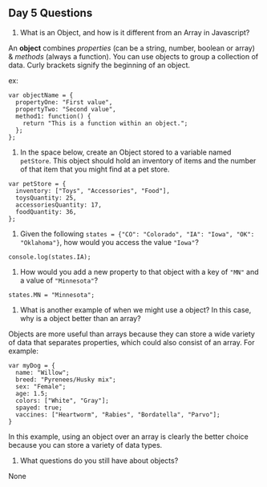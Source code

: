 ## Day 5 Questions

1. What is an Object, and how is it different from an Array in Javascript?

An **object** combines *properties* (can be a string, number, boolean or array) & *methods* (always a function). You can use objects to group a collection of data. Curly brackets signify the beginning of an object.

ex:

```
var objectName = {
  propertyOne: "First value",
  propertyTwo: "Second value",
  method1: function() {
    return "This is a function within an object.";
  };
};
```

1. In the space below, create an Object stored to a variable named `petStore`.  This object should hold an inventory of items and the number of that item that you might find at a pet store.

```
var petStore = {
  inventory: ["Toys", "Accessories", "Food"],
  toysQuantity: 25,
  accessoriesQuantity: 17,
  foodQuantity: 36,
};
```

1. Given the following `states = {"CO": "Colorado", "IA": "Iowa", "OK": "Oklahoma"}`, how would you access the value `"Iowa"`?

`console.log(states.IA);`

1. How would you add a new property to that object with a key of `"MN"` and a value of `"Minnesota"`?

`states.MN = "Minnesota";`

1. What is another example of when we might use a object?  In this case, why is a object better than an array?

Objects are more useful than arrays because they can store a wide variety of data that separates properties, which could also consist of an array. For example:

```
var myDog = {
  name: "Willow";
  breed: "Pyrenees/Husky mix";
  sex: "Female";
  age: 1.5;
  colors: ["White", "Gray"];
  spayed: true;
  vaccines: ["Heartworm", "Rabies", "Bordatella", "Parvo"];
}

```

In this example, using an object over an array is clearly the better choice because you can store a variety of data types.

1. What questions do you still have about objects?

None
